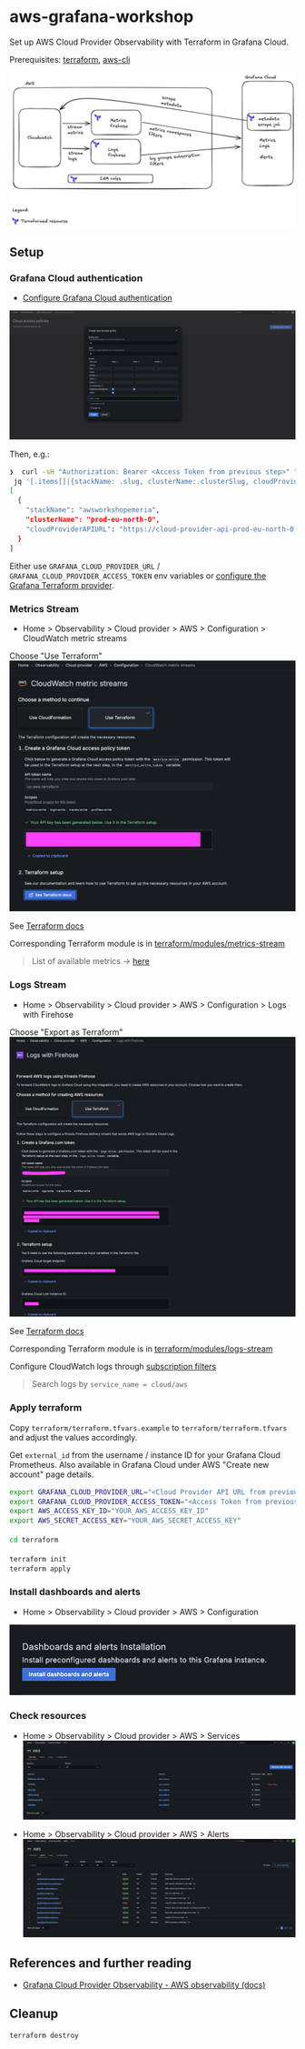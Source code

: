 # aws-grafana-workshop

Set up AWS Cloud Provider Observability with Terraform in Grafana Cloud.

Prerequisites: [terraform](https://developer.hashicorp.com/terraform/tutorials/aws-get-started/install-cli), [aws-cli](https://docs.aws.amazon.com/cli/latest/userguide/getting-started-install.html)

![Grafana AWS drawing](images/drawing.png)

## Setup

### Grafana Cloud authentication

- [Configure Grafana Cloud authentication](https://grafana.com/docs/grafana-cloud/monitor-infrastructure/monitor-cloud-provider/aws/cloudwatch-metrics/config-cw-metric-scrape/#create-a-grafana-cloud-access-policy)

![Grafana access policy](images/access-policy.png)

Then, e.g.:
```sh
❯  curl -sH "Authorization: Bearer <Access Token from previous step>" "https://grafana.com/api/instances" | \
 jq '[.items[]|{stackName: .slug, clusterName:.clusterSlug, cloudProviderAPIURL: "https://cloud-provider-api-\(.clusterSlug).grafana.net"}]'
[
  {
    "stackName": "awsworkshopemeria",
    "clusterName": "prod-eu-north-0",
    "cloudProviderAPIURL": "https://cloud-provider-api-prod-eu-north-0.grafana.net"
  }
]
```

Either use `GRAFANA_CLOUD_PROVIDER_URL` / `GRAFANA_CLOUD_PROVIDER_ACCESS_TOKEN` env variables or [configure the Grafana Terraform provider](https://grafana.com/docs/grafana-cloud/monitor-infrastructure/monitor-cloud-provider/aws/cloudwatch-metrics/terraform-config/#configure-the-grafana-terraform-provider).

### Metrics Stream

- Home > Observability > Cloud provider > AWS > Configuration > CloudWatch metric streams

Choose "Use Terraform"
![Grafana scrape job](images/metric-streams.png)

See [Terraform docs](https://grafana.com/docs/grafana-cloud/monitor-infrastructure/monitor-cloud-provider/aws/cloudwatch-metrics/config-cw-metric-streams/#configure-metric-streams-with-terraform)

Corresponding Terraform module is in [terraform/modules/metrics-stream](terraform/modules/metrics-stream)

> List of available metrics -> [here](https://grafana.com/docs/grafana-cloud/monitor-infrastructure/monitor-cloud-provider/aws/cloudwatch-metrics/services/)

### Logs Stream

- Home > Observability > Cloud provider > AWS > Configuration > Logs with Firehose

Choose "Export as Terraform"
![Grafana firehose](images/firehose.png)

See [Terraform docs](https://grafana.com/docs/grafana-cloud/monitor-infrastructure/monitor-cloud-provider/aws/logs/firehose-logs/config-firehose-logs/#set-up-with-terraform)

Corresponding Terraform module is in [terraform/modules/logs-stream](terraform/modules/logs-stream)

Configure CloudWatch logs through [subscription filters](https://docs.aws.amazon.com/AmazonCloudWatch/latest/logs/SubscriptionFilters.html#FirehoseExample)

> Search logs by `service_name = cloud/aws`

### Apply terraform

Copy `terraform/terraform.tfvars.example` to `terraform/terraform.tfvars` and adjust the values accordingly.

Get `external_id` from the username / instance ID for your Grafana Cloud Prometheus. Also available in Grafana Cloud under AWS "Create new account" page details.

```sh
export GRAFANA_CLOUD_PROVIDER_URL="<Cloud Provider API URL from previous step>"
export GRAFANA_CLOUD_PROVIDER_ACCESS_TOKEN="<Access Token from previous step>"
export AWS_ACCESS_KEY_ID="YOUR_AWS_ACCESS_KEY_ID"
export AWS_SECRET_ACCESS_KEY="YOUR_AWS_SECRET_ACCESS_KEY"

cd terraform

terraform init
terraform apply
```

### Install dashboards and alerts

- Home > Observability > Cloud provider > AWS > Configuration

![Grafana AWS dashboards](images/install-dashboards.png)

### Check resources

- Home > Observability > Cloud provider > AWS > Services
![Grafana AWS services](images/aws-services.png)

- Home > Observability > Cloud provider > AWS > Alerts
![Grafana AWS alerts](images/aws-alerts.png)

## References and further reading

- [Grafana Cloud Provider Observability - AWS observability (docs)](https://grafana.com/docs/grafana-cloud/monitor-infrastructure/monitor-cloud-provider/aws/)

## Cleanup

```sh
terraform destroy
```
